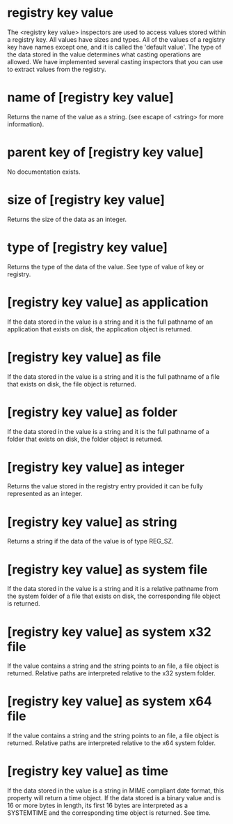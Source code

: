 # registry key value

The &lt;registry key value&gt; inspectors are used to access values stored within a registry key. All values have sizes and types. All of the values of a registry key have names except one, and it is called the &#39;default value&#39;. The type of the data stored in the value determines what casting operations are allowed. We have implemented several casting inspectors that you can use to extract values from the registry.

# name of [registry key value]

Returns the name of the value as a string. (see escape of &lt;string&gt; for more information).

# parent key of [registry key value]

No documentation exists.

# size of [registry key value]

Returns the size of the data as an integer.

# type of [registry key value]

Returns the type of the data of the value. See type of value of key or registry.

# [registry key value] as application

If the data stored in the value is a string and it is the full pathname of an application that exists on disk, the application object is returned.

# [registry key value] as file

If the data stored in the value is a string and it is the full pathname of a file that exists on disk, the file object is returned.

# [registry key value] as folder

If the data stored in the value is a string and it is the full pathname of a folder that exists on disk, the folder object is returned.

# [registry key value] as integer

Returns the value stored in the registry entry provided it can be fully represented as an integer.

# [registry key value] as string

Returns a string if the data of the value is of type REG_SZ.

# [registry key value] as system file

If the data stored in the value is a string and it is a relative pathname from the system folder of a file that exists on disk, the corresponding file object is returned.

# [registry key value] as system x32 file

If the value contains a string and the string points to an file, a file object is returned. Relative paths are interpreted relative to the x32 system folder.

# [registry key value] as system x64 file

If the value contains a string and the string points to an file, a file object is returned. Relative paths are interpreted relative to the x64 system folder.

# [registry key value] as time

If the data stored in the value is a string in MIME compliant date format, this property will return a time object. If the data stored is a binary value and is 16 or more bytes in length, its first 16 bytes are interpreted as a SYSTEMTIME and the corresponding time object is returned. See time.
